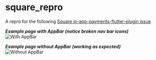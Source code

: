 # square_repro

A repro for the following [Square in-app-payments-flutter-plugin issue](https://github.com/square/in-app-payments-flutter-plugin/issues/161)

**_Example page with AppBar (notice broken nav bar icons)_**  
![With AppBar](https://user-images.githubusercontent.com/2046187/121966276-3e450100-cd66-11eb-973a-ef74aba8b751.gif)

**_Example page without AppBar (working as expected)_**  
![Without AppBar](https://user-images.githubusercontent.com/2046187/121966341-603e8380-cd66-11eb-8399-ee5c515fbba2.gif)